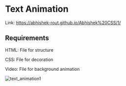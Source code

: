  # Text Animation

Link: https://abhishek-rout.github.io/Abhishek%20CSS/1/

 ## Requirements
 
 HTML: File for structure
 
 CSS: File for decoration
 
 Video: File for background animation
 

![text_animation1](https://user-images.githubusercontent.com/64718836/88929843-4bfdaf00-d298-11ea-9184-f71c4b24cd42.png)
